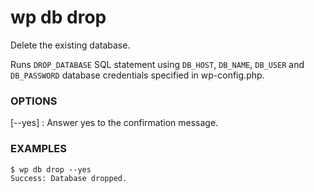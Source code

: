 # wp db drop

Delete the existing database.

Runs `DROP_DATABASE` SQL statement using `DB_HOST`, `DB_NAME`,
`DB_USER` and `DB_PASSWORD` database credentials specified in
wp-config.php.

### OPTIONS

[\--yes]
: Answer yes to the confirmation message.

### EXAMPLES

    $ wp db drop --yes
    Success: Database dropped.



